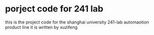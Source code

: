 # porject code for 241 lab
this is the project code for the shanghai university 241-lab automaotion product line 
it is written  by xuzifeng 
